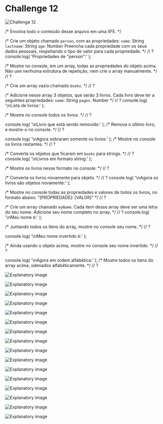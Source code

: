 # Challenge 12

![Challenge 12](https://github.com/Clara-Pacheco/exe-curso-js-ninja/blob/main/images/Curso%20JavaScript%20Ninja%20_%20Udemy%20-%20Google%20Chrome%2005_10_2022%2016_31_05.png)


/*
Envolva todo o conteúdo desse arquivo em uma IIFE.
*/

/*
Crie um objeto chamado `person`, com as propriedades:
    `name`: String
    `lastname`: String
    `age`: Number
Preencha cada propriedade com os seus dados pessoais, respeitando o tipo
de valor para cada propriedade.
*/
// ?
console.log( 'Propriedades de "person":' );

/*
Mostre no console, em um array, todas as propriedades do objeto acima.
Não use nenhuma estrutura de repetição, nem crie o array manualmente.
*/
// ?

/*
Crie um array vazio chamado `books`.
*/
// ?

/*
Adicione nesse array 3 objetos, que serão 3 livros. Cada livro deve ter a
seguintes propriedades:
`name`: String
`pages`: Number
*/
// ?
console.log( '\nLista de livros:' );

/*
Mostre no console todos os livros.
*/
// ?

console.log( '\nLivro que está sendo removido:' );
/*
Remova o último livro, e mostre-o no console.
*/
// ?

console.log( '\nAgora sobraram somente os livros:' );
/*
Mostre no console os livros restantes.
*/
// ?

/*
Converta os objetos que ficaram em `books` para strings.
*/
// ?
console.log( '\nLivros em formato string:' );

/*
Mostre os livros nesse formato no console:
*/
// ?

/*
Converta os livros novamente para objeto.
*/
// ?
console.log( '\nAgora os livros são objetos novamente:' );

/*
Mostre no console todas as propriedades e valores de todos os livros,
no formato abaixo:
    "[PROPRIEDADE]: [VALOR]"
*/
// ?

/*
Crie um array chamado `myName`. Cada item desse array deve ser uma letra do
seu nome. Adicione seu nome completo no array.
*/
// ?
console.log( '\nMeu nome é:' );

/*
Juntando todos os itens do array, mostre no console seu nome.
*/
// ?

console.log( '\nMeu nome invertido é:' );

/*
Ainda usando o objeto acima, mostre no console seu nome invertido.
*/
// ?

console.log( '\nAgora em ordem alfabética:' );
/*
Mostre todos os itens do array acima, odenados alfabéticamente.
*/
// ?

![Explanatory image](https://github.com/Clara-Pacheco/exe-curso-js-ninja/blob/main/SECAO%2012%20-%20AULA%2012/1.png)

![Explanatory image](https://github.com/Clara-Pacheco/exe-curso-js-ninja/blob/main/SECAO%2012%20-%20AULA%2012/2.png)

![Explanatory image](https://github.com/Clara-Pacheco/exe-curso-js-ninja/blob/main/SECAO%2012%20-%20AULA%2012/3.png)

![Explanatory image](https://github.com/Clara-Pacheco/exe-curso-js-ninja/blob/main/SECAO%2012%20-%20AULA%2012/4.png)

![Explanatory image](https://github.com/Clara-Pacheco/exe-curso-js-ninja/blob/main/SECAO%2012%20-%20AULA%2012/5.png)

![Explanatory image](https://github.com/Clara-Pacheco/exe-curso-js-ninja/blob/main/SECAO%2012%20-%20AULA%2012/6.png)

![Explanatory image](https://github.com/Clara-Pacheco/exe-curso-js-ninja/blob/main/SECAO%2012%20-%20AULA%2012/7.png)

![Explanatory image](https://github.com/Clara-Pacheco/exe-curso-js-ninja/blob/main/SECAO%2012%20-%20AULA%2012/9.png)

![Explanatory image](https://github.com/Clara-Pacheco/exe-curso-js-ninja/blob/main/SECAO%2012%20-%20AULA%2012/10.png)

![Explanatory image](https://github.com/Clara-Pacheco/exe-curso-js-ninja/blob/main/SECAO%2012%20-%20AULA%2012/11.png)

![Explanatory image](https://github.com/Clara-Pacheco/exe-curso-js-ninja/blob/main/SECAO%2012%20-%20AULA%2012/12.png)

![Explanatory image](https://github.com/Clara-Pacheco/exe-curso-js-ninja/blob/main/SECAO%2012%20-%20AULA%2012/13.png)

![Explanatory image](https://github.com/Clara-Pacheco/exe-curso-js-ninja/blob/main/SECAO%2012%20-%20AULA%2012/14.png)

![Explanatory image](https://github.com/Clara-Pacheco/exe-curso-js-ninja/blob/main/SECAO%2012%20-%20AULA%2012/15.png)

![Explanatory image](https://github.com/Clara-Pacheco/exe-curso-js-ninja/blob/main/SECAO%2012%20-%20AULA%2012/16.png)

![Explanatory image]()